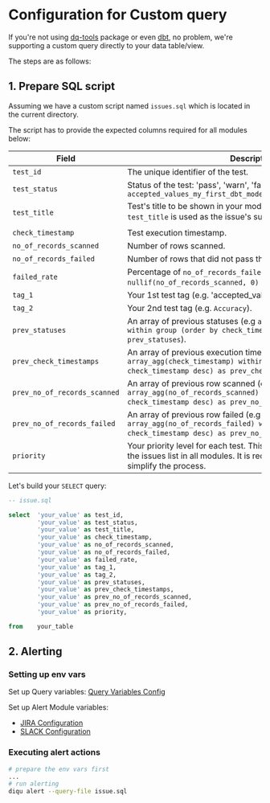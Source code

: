 # Configuration for Custom query

If you're not using [dq-tools](https://hub.getdbt.com/infinitelambda/dq_tools) package or even [dbt](https://www.getdbt.com/), no problem, we're supporting a custom query directly to your data table/view.

The steps are as follows:

## 1. Prepare SQL script

Assuming we have a custom script named `issues.sql` which is located in the current directory.

The script has to provide the expected columns required for all modules below:

| Field                        | Description                                                                                          |
|------------------------------|------------------------------------------------------------------------------------------------------|
| `test_id`                    | The unique identifier of the test.                                                                   |
| `test_status`                | Status of the test: 'pass', 'warn', 'fail', 'deprecate'. Example: `accepted_values_my_first_dbt_model_id__False__1__2.ee252c12b8`                                    |
| `test_title`                 | Test's title to be shown in your module (e.g. in the Jira module, `test_title` is used as the issue's summary: `🟡 | Warning in test: test_id [dq-tools]`).    |
| `check_timestamp`            | Test execution timestamp.                                                                            |
| `no_of_records_scanned`      | Number of rows scanned.                                                                              |
| `no_of_records_failed`       | Number of rows that did not pass the test.                                                           |
| `failed_rate`                | Percentage of `no_of_records_failed / nullif(no_of_records_scanned, 0) as failed_rate`.              |
| `tag_1`                      | Your 1st test tag (e.g. 'accepted_value').                                                           |
| `tag_2`                      | Your 2nd test tag (e.g. `Accuracy`).                                                                 |
| `prev_statuses`              | An array of previous statuses (e.g `array_agg(test_status_emoji) within group (order by check_timestamp desc) as prev_statuses`).                          |
| `prev_check_timestamps`      | An array of previous execution times of this test (e.g `array_agg(check_timestamp) within group (order by check_timestamp desc) as prev_check_timestamps`).|
| `prev_no_of_records_scanned` | An array of previous row scanned (e.g `array_agg(no_of_records_scanned) within group (order by check_timestamp desc) as prev_no_of_records_scanned`).  |
| `prev_no_of_records_failed`  | An array of previous row failed (e.g `array_agg(no_of_records_failed) within group (order by check_timestamp desc) as prev_no_of_records_failed`).    |
| `priority`                   | Your priority level for each test. This field will be used for ordering the issues list in all modules. It is recommended to use numbers to simplify the process.        |

Let's build your `SELECT` query:

```sql
-- issue.sql

select  'your_value' as test_id,
        'your_value' as test_status,
        'your_value' as test_title,
        'your_value' as check_timestamp,
        'your_value' as no_of_records_scanned,
        'your_value' as no_of_records_failed,
        'your_value' as failed_rate,
        'your_value' as tag_1,
        'your_value' as tag_2,
        'your_value' as prev_statuses,
        'your_value' as prev_check_timestamps,
        'your_value' as prev_no_of_records_scanned,
        'your_value' as prev_no_of_records_failed,
        'your_value' as priority,

from    your_table
```

## 2. Alerting

### Setting up env vars

Set up Query variables: [Query Variables Config](./query_variables.md)

Set up Alert Module variables:

- [JIRA Configuration](../alerts/jira.md)
- [SLACK Configuration](../alerts/slack.md)

### Executing alert actions

```bash
# prepare the env vars first
...
# run alerting
diqu alert --query-file issue.sql
```
